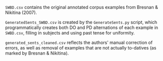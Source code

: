 `SWBD.csv` contains the original annotated corpus examples from Bresnan & Nikitina (2007).

`GeneratedSents_SWBD.csv` is created by the `GenerateSents.py` script,
which programmatically creates both DO and PD alternations of each
example in `SWBD.csv`, filling in subjects and using past tense for
uniformity.

`generated_sents_cleaned.csv` reflects the authors' manual correction
of errors, as well as removal of examples that are not actually to-datives
(as marked by Bresnan & Nikitina).
